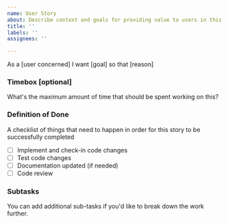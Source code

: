 ```yaml
---
name: User Story
about: Describe context and goals for providing value to users in this project.
title: ''
labels: ''
assignees: ''

---
```


As a [user concerned]
I want [goal]
so that [reason]

### Timebox [optional]
What's the maximum amount of time that should be spent working on this? 

### Definition of Done 
A checklist of things that need to happen in order for this story to be successfully completed
- [ ] Implement and check-in code changes
- [ ] Test code changes
- [ ] Documentation updated (if needed)
- [ ] Code review 

### Subtasks
You can add additional sub-tasks if you'd like to break down the work further.
